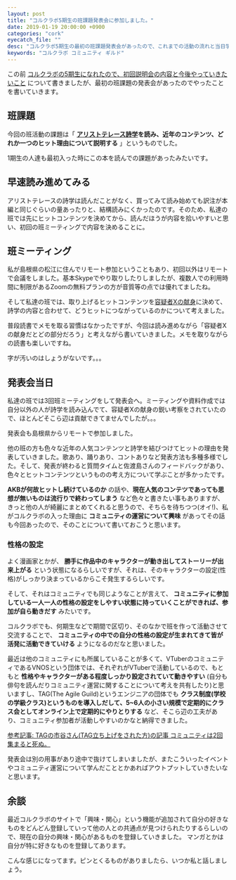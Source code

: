 ```yaml
---
layout: post
title: "コルクラボ5期生の班課題発表会に参加しました。"
date: 2019-01-19 20:00:00 +0900
categories: "cork"
eyecatch_file: ""
desc: "コルクラボ5期生の最初の班課題発表会があったので、これまでの活動の流れと当日学んだことを書きました。"
keywords: "コルクラボ コミュニティ ギルド"
---
```


この前 [コルクラボの5期生になれたので、初回説明会の内容と今後やっていきたいこと](https://blog.regonn.tokyo/cork/2018/12/09/cork.html) について書きましたが、最初の班課題の発表会があったのでやったことを書いていきます。

## 班課題
今回の班活動の課題は「 **[アリストテレース詩学](https://amzn.to/2FBN1lp)を読み、近年のコンテンツ、どれか一つのヒット理由について説明する** 」というものでした。

1期生の人達も最初入った時にこの本を読んでの課題があったみたいです。

## 早速読み進めてみる
アリストテレースの詩学は読んだことがなく、買ってみて読み始めても訳注が本編と同じぐらいの量あったりと、結構読みにくかったのです。そのため、私達の班では先にヒットコンテンツを決めてから、読んだほうが内容を拾いやすいと思い、初回の班ミーティングで内容を決めることに。

## 班ミーティング
私が島根県の松江に住んでリモート参加ということもあり、初回以外はリモートで会議をしました。基本Skypeでやり取りしたりしましたが、複数人での利用時間に制限があるZoomの無料プランの方が音質等の点では優れてましたね。

そして私達の班では、取り上げるヒットコンテンツを[容疑者Xの献身](https://ja.wikipedia.org/wiki/%E5%AE%B9%E7%96%91%E8%80%85X%E3%81%AE%E7%8C%AE%E8%BA%AB)に決めて、詩学の内容と合わせて、どうヒットにつながっているのかについて考えました。

普段読書でメモを取る習慣はなかったですが、今回は読み進めながら「容疑者Xの献身だとどの部分だろう」と考えながら書いていきました。メモを取りながらの読書も楽しいですね。

<amp-img src="/images/2019-01-19-cork-note.jpg" alt="" width="300" height="300" layout="fixed" ></amp-img>

字が汚いのはしょうがないです。。。

## 発表会当日
私達の班では3回班ミーティングをして発表会へ。ミーティングや資料作成では自分以外の人が詩学を読み込んでて、容疑者Xの献身の鋭い考察をされていたので、ほとんどそこら辺は貢献できてませんでしたが。。。

発表会も島根県からリモートで参加しました。

他の班の方も色々な近年の人気コンテンツと詩学を結びつけてヒットの理由を発表していきました。歌あり、踊りあり、コントありなど発表方法も多種多様でした。そして、発表が終わると質問タイムと佐渡島さんのフィードバックがあり、色々とヒットコンテンツというものの考え方について学ぶことが多かったです。

**AKBが何故ヒットし続けているのか** の話や、**現在人気のコンテツであっても思想が無いものは流行りで終わってしまう** など色々と書きたい事もありますが、きっと他の人が綺麗にまとめてくれると思うので、そちらを待ちつつ(オイ!)、私がコルクラボの入った理由に **コミュニティの運営について興味** があってその話も今回あったので、そのことについて書いておこうと思います。

### 性格の設定
よく漫画家とかが、 **勝手に作品中のキャラクターが動き出してストーリーが出来上がる** という状態になるらしいですが、それは、そのキャラクターの設定(性格)がしっかり決まっているからこそ発生するらしいです。

そして、それはコミュニティでも同じようなことが言えて、 **コミュニティに参加している一人一人の性格の設定をしやすい状態に持っていくことができれば、参加が自ら動きだす** みたいです。

コルクラボでも、何期生などで期間で区切り、そのなかで班を作って活動させて交流することで、 **コミュニティの中での自分の性格の設定が生まれてきて皆が活発に活動できていける** ようになるのだなと思いました。

最近は他のコミュニティにも所属していることが多くて、VTuberのコミュニティであるVNOSという団体では、それぞれがVTuberで活動しているので、もともと **性格やキャラクターがある程度しっかり設定されていて動きやすい** (自分も俳句を読んだりコミュニティ運営に関することについて考えを共有したり)と思いますし、TAG(The Agile Guild)というエンジニアの団体でも **クラス制度(学校の学級クラス)というものを導入しだして、5~6人の小さい規模で定期的にクラス会としてオンライン上で定期的にやりとりする** など、そこら辺の工夫があり、コミュニティ参加者が活動しやすいのかなと納得できました。

[参考記事: TAGの市谷さん(TAG立ち上げをされた方)の記事 コミュニティは2回集まると死ぬ。](https://note.mu/papanda0806/n/n280634acadb1)

発表会は別の用事があり途中で抜けてしまいましたが、またこういったイベントやコミュニティ運営について学んだこととかあればアウトプットしていきたいなと思います。

## 余談
最近コルクラボのサイトで「興味・関心」という機能が追加されて自分の好きなものをどんどん登録していって他の人との共通点が見つけられたりするらしいので、現在の自分の興味・関心があるものを登録していきました。
マンガとかは自分が特に好きなものを登録してあります。

こんな感じになってます。ピンとくるものがありましたら、いつか私と話しましょう。

<amp-img src="/images/interesting.png" alt="興味関心" width="1000" height="405" layout="responsive" ></amp-img>

